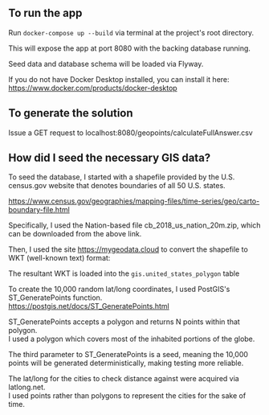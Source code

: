 To run the app
-------------

Run `docker-compose up --build` via terminal at the project's root directory.

This will expose the app at port 8080 with the backing database running. 

Seed data and database schema will be loaded via Flyway.

If you do not have Docker Desktop installed, you can install it here: https://www.docker.com/products/docker-desktop

To generate the solution
--------------
Issue a GET request to localhost:8080/geopoints/calculateFullAnswer.csv

How did I seed the necessary GIS data?
--------------

To seed the database, I started with a shapefile provided by the U.S. census.gov website 
that denotes boundaries of all 50 U.S. states.

https://www.census.gov/geographies/mapping-files/time-series/geo/carto-boundary-file.html

Specifically, I used the Nation-based file cb_2018_us_nation_20m.zip, which can be downloaded from the above link.

Then, I used the site https://mygeodata.cloud to convert the shapefile to WKT (well-known text) format:

The resultant WKT is loaded into the `gis.united_states_polygon` table

To create the 10,000 random lat/long coordinates, I used PostGIS's ST_GeneratePoints function.
https://postgis.net/docs/ST_GeneratePoints.html

ST_GeneratePoints accepts a polygon and returns N points within that polygon.  
I used a polygon which covers most of the inhabited portions of the globe.

The third parameter to ST_GeneratePoints is a seed, meaning the 10,000 points will be generated deterministically, 
making testing more reliable.

The lat/long for the cities to check distance against were acquired via latlong.net.  
I used points rather than polygons to represent the cities for the sake of time.



